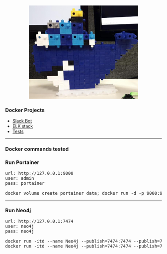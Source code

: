 <p align="center">
  <img src="docker.jpg" height="300" width="350"/><br>
</p>

### Docker Projects

- [Slack Bot](/SlackBot/)
- [ELK stack](/ELK_Docker/)
- [Tests](/old/)



<hr>



### Docker commands tested

### Run Portainer
<pre>
url: http://127.0.0.1:9000
user: admin
pass: portainer

docker volume create portainer_data; docker run -d -p 9000:9000 --name Portainer -v /var/run/docker.sock:/var/run/docker.sock -v portainer_data:/data portainer/portainer
</pre>


<hr>

### Run Neo4j
<pre>
url: http://127.0.0.1:7474
user: neo4j
pass: neo4j

docker run -itd --name Neo4j --publish=7474:7474 --publish=7687:7687  neo4j:3.0
docker run -itd --name Neo4j --publish=7474:7474 --publish=7687:7687 --volume=$HOME/neo4j/data:/data --volume=$HOME/neo4j/logs:/logs neo4j:3.0 



</pre>
